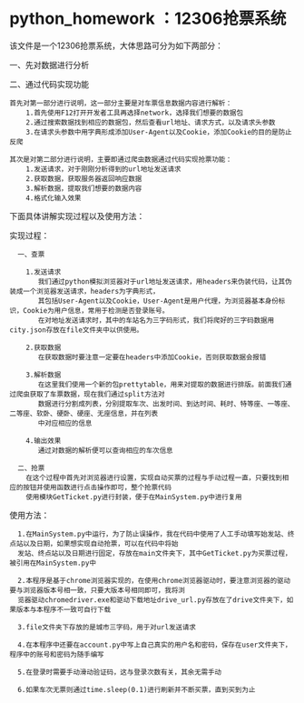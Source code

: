 # python_homework ：12306抢票系统

该文件是一个12306抢票系统，大体思路可分为如下两部分：

一、先对数据进行分析

二、通过代码实现功能

    首先对第一部分进行说明，这一部分主要是对车票信息数据内容进行解析：
        1.首先使用F12打开开发者工具再选择network，选择我们想要的数据包
        2.通过搜索数据找到相应的数据包，然后查看url地址、请求方式，以及请求头参数
        3.在请求头参数中用字典形成添加User-Agent以及Cookie，添加Cookie的目的是防止反爬

    其次是对第二部分进行说明，主要即通过爬虫数据通过代码实现抢票功能：
        1.发送请求，对于刚刚分析得到的url地址发送请求
        2.获取数据，获取服务器返回响应数据
        3.解析数据，提取我们想要的数据内容
        4.格式化输入效果

下面具体讲解实现过程以及使用方法：

实现过程：

      一、查票
      
        1.发送请求
           我们通过python模拟浏览器对于url地址发送请求，用headers来伪装代码，让其伪装成一个浏览器发送请求，headers为字典形式，
           其包括User-Agent以及Cookie，User-Agent是用户代理，为浏览器基本身份标识，Cookie为用户信息，常用于检测是否登录账号。
           在对地址发送请求时，其中的车站名为三字码形式，我们将爬好的三字码数据用city.json存放在file文件夹中以供使用。
        
        2.获取数据
           在获取数据时要注意一定要在headers中添加Cookie，否则获取数据会报错
            
        3.解析数据
           在这里我们使用一个新的包prettytable，用来对提取的数据进行排版。前面我们通过爬虫获取了车票数据，现在我们通过split方法对
           数据进行分割成列表，分别提取车次、出发时间、到达时间、耗时、特等座、一等座、二等座、软卧、硬卧、硬座、无座信息，并在列表
           中对应相应的信息
           
        4.输出效果
           通过对数据的解析便可以查询相应的车次信息
           
      二、抢票
        在这个过程中首先对浏览器进行设置，实现自动买票的过程与手动过程一直，只要找到相应的按钮并使用函数进行点击操作即可，整个抢票代码
        使用模块GetTicket.py进行封装，便于在MainSystem.py中进行复用

使用方法：

      1.在MainSystem.py中运行，为了防止误操作，我在代码中使用了人工手动填写始发站、终点站以及日期，如果想实现自动抢票，可以在代码中将始
      发站、终点站以及日期进行固定，存放在main文件夹下，其中GetTicket.py为买票过程，被引用在MainSystem.py中
      
      2.本程序是基于chrome浏览器实现的，在使用chrome浏览器驱动时，要注意浏览器的驱动要与浏览器版本号相一致，只要大版本号相同即可，我将浏
      览器驱动chromedriver.exe和驱动下载地址drive_url.py存放在了drive文件夹下，如果版本与本程序不一致可自行下载
      
      3.file文件夹下存放的是城市三字码，用于对url发送请求
      
      4.在本程序中还要在account.py中写上自己真实的用户名和密码，保存在user文件夹下，程序中的账号和密码为随手编写
      
      5.在登录时需要手动滑动验证码，这与登录次数有关，其余无需手动
      
      6.如果车次无票则通过time.sleep(0.1)进行刷新并不断买票，直到买到为止
           
 
